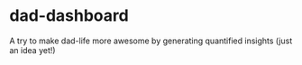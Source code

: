 # dad-dashboard
A try to make dad-life more awesome by generating quantified insights (just an idea yet!)
